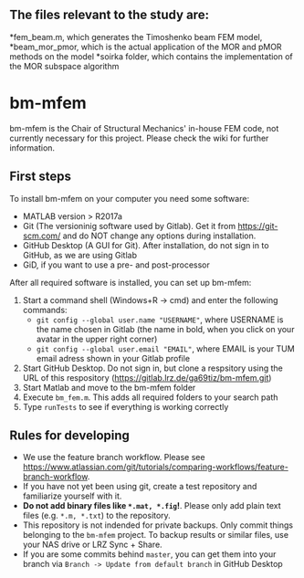 ## The files relevant to the study are:
*fem_beam.m, which generates the Timoshenko beam FEM model,
*beam_mor_pmor, which is the actual application of the MOR and pMOR methods on the model
*soirka folder, which contains the implementation of the MOR subspace algorithm


# bm-mfem

bm-mfem is the Chair of Structural Mechanics' in-house FEM code, not currently necessary for this project. Please check the wiki for further information.

## First steps
To install bm-mfem on your computer you need some software:
*  MATLAB version > R2017a
*  Git (The versioninig software used by Gitlab). Get it from https://git-scm.com/ and do NOT change any options during installation.
*  GitHub Desktop (A GUI for Git). After installation, do not sign in to GitHub, as we are using Gitlab
*  GiD, if you want to use a pre- and post-processor

After all required software is installed, you can set up bm-mfem:

1.  Start a command shell (Windows+R -> cmd) and enter the following commands: 
    * `git config --global user.name "USERNAME"`, where USERNAME is the name chosen in Gitlab (the name in bold, when you click on your avatar in the upper right corner)
    * `git config --global user.email "EMAIL"`, where EMAIL is your TUM email adress shown in your Gitlab profile
2.  Start GitHub Desktop. Do not sign in, but clone a respsitory using the URL of this respository (https://gitlab.lrz.de/ga69tiz/bm-mfem.git)
3.  Start Matlab and move to the bm-mfem folder
4.  Execute `bm_fem.m`. This adds all required folders to your search path
5.  Type `runTests` to see if everything is working correctly

## Rules for developing
*  We use the feature branch workflow. Please see https://www.atlassian.com/git/tutorials/comparing-workflows/feature-branch-workflow.
*  If you have not yet been using git, create a test repository and familiarize yourself with it.
*  **Do not add binary files like `*.mat, *.fig`!**. Please only add plain text files (e.g. `*.m, *.txt`) to the repository.
*  This repository is not indended for private backups. Only commit things belonging to the `bm-mfem` project. To backup results or similar files, use your NAS drive or LRZ Sync + Share.
*  If you are some commits behind `master`, you can get them into your branch via `Branch -> Update from default branch` in GitHub Desktop

